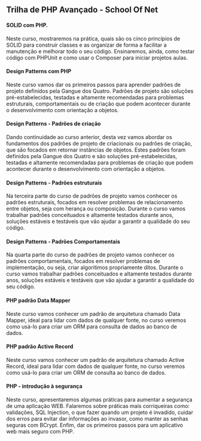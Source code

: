 ## Trilha de PHP Avançado - School Of Net

#### SOLID com PHP.
Neste curso, mostraremos na prática, quais são os cinco princípios de SOLID para construir classes e as organizar de forma a facilitar a manutenção e melhorar todo o seu código. Ensinaremos, ainda, como testar código com PHPUnit e como usar o Composer para iniciar projetos aulas.

#### Design Patterns com PHP
Neste curso vamos dar os primeiros passos para aprender padrões de projeto definidos pela Gangue dos Quatro. Padrões de projeto são soluções pré-estabelecidas, testadas e altamente recomendadas para problemas estruturais, comportamentais ou de criação que podem acontecer durante o desenvolvimento com orientação a objetos.

#### Design Patterns - Padrões de criação
Dando continuidade ao curso anterior, desta vez vamos abordar os fundamentos dos padrões de projeto de criacionais ou padrões de criação, que são focados em retornar instâncias de objetos. Estes padrões foram definidos pela Gangue dos Quatro e são soluções pré-estabelecidas, testadas e altamente recomendadas para problemas de criação que podem acontecer durante o desenvolvimento com orientação a objetos.

#### Design Patterns - Padrões estruturais
Na terceira parte do curso de padrões de projeto vamos conhecer os padrões estruturais, focados em resolver problemas de relacionamento entre objetos, seja com herança ou composição. Durante o curso vamos trabalhar padrões conceituados e altamente testados durante anos, soluções estáveis e testáveis que vão ajudar a garantir a qualidade do seu código.

#### Design Patterns - Padrões Comportamentais
Na quarta parte do curso de padrões de projeto vamos conhecer os padrões comportamentais, focados em resolver problemas de implementação, ou seja, criar algoritimos propriamente ditos. Durante o curso vamos trabalhar padrões conceituados e altamente testados durante anos, soluções estáveis e testáveis que vão ajudar a garantir a qualidade do seu código.

#### PHP padrão Data Mapper
Neste curso vamos conhecer um padrão de arquitetura chamado Data Mapper, ideal para lidar com dados de qualquer fonte, no curso veremos como usá-lo para criar um ORM para consulta de dados ao banco de dados.

#### PHP padrão Active Record
Neste curso vamos conhecer um padrão de arquitetura chamado Active Record, ideal para lidar com dados de qualquer fonte, no curso veremos como usá-lo para criar um ORM de consulta ao banco de dados.

#### PHP - introdução à segurança
Neste curso, apresentaremos algumas práticas para aumentar a segurança de uma aplicação WEB. Falaremos sobre práticas mais corriqueiras como: validações, SQL Injection, o que fazer quando um projeto é invadido, cuidar dos erros para evitar dar informações ao invasor, como manter as senhas seguras com BCrypt. Enfim, dar os primeiros passos para um aplicativo web mais seguro com PHP.